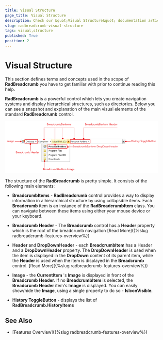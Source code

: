 ```yaml
---
title: Visual Structure
page_title: Visual Structure
description: Check our &quot;Visual Structure&quot; documentation article for the RadBreadcrumb {{ site.framework_name }} control.
slug: radbreadcrumb-visual-structure
tags: visual,structure
published: True
position: 2
---
```


# Visual Structure

This section defines terms and concepts used in the scope of __RadBreadcrumb__ you have to get familiar with prior to continue reading this help.

__RadBreadcrumb__ is a powerful control which lets you create navigation systems and display hierarchical structures, such as directories. Below you can see a snapshot and explanation of the main visual elements of the standard __RadBreadcrumb__ control.

![WPF RadBreadcrumb ](images/breadcrumb_visual_structure.png)

The structure of the __RadBreadcrumb__ is pretty simple. It consists of the following main elements:		

* __BreadcrumbItems__ - __RadBreadcrumb__ control provides a way to display information in a hierarchical structure by using collapsible items. Each __Breadcrumb__ item is an instance of the __RadBreadcrumbItem__ class. You can navigate between these items using either your mouse device or your keyboard.

* __Breadcrumb Header__ - The __Breadcrumb__ control has a __Header__ property which is the root of the breadcrumb navigation [Read More]({%slug radbreadcrumb-features-overview%})

* __Header__ and __DropDownHeader__ - each __BreadcrumbItem__ has a Header and a __DropDownHeader__ property. The __DropDownHeader__ is used when the item is displayed in the __DropDown__ content of its parent item, while the __Header__ is used when the item is displayed in the __Breadcrumb__ control. [Read More]({%slug radbreadcrumb-features-overview%})

* __Image__ - the __CurrentItem__ 's __Image__ is displayed in front of the __Breadcrumb Header__. If no __BreadcrumbItem__ is selected, the __Breadcrumb Header__ item's __Image__ is displayed. You can easily show/hide the __Image__, using a single property to do so - __IsIconVisible__.			

* __History ToggleButton__ - displays the list of __RadBreadcrumb.HistoryItems__

## See Also
 * [Features Overview]({%slug radbreadcrumb-features-overview%})